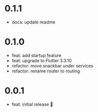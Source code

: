 # 0.1.1

- docs: update readme

# 0.1.0

- feat: add startup feature 
- feat: upgrade to Flutter 3.3.10
- refactor: move snackbar under services
- refactor: rename router to routing

# 0.0.1

- feat: initial release 🎉
